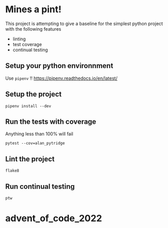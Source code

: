 # Mines a pint!

This project is attempting to give a baseline for the simplest python project with the following features

* linting
* test coverage
* continual testing

## Setup your python environnment

Use `pipenv` !! https://pipenv.readthedocs.io/en/latest/

## Setup the project

`pipenv install --dev`

## Run the tests with coverage

Anything less than 100% will fail

`pytest --cov=alan_pytridge`

## Lint the project

`flake8`

## Run continual testing

`ptw`
# advent_of_code_2022

